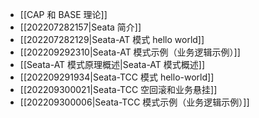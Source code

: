 - [[CAP 和 BASE 理论]]
- [[202207282157|Seata 简介]]
- [[202207282129|Seata-AT 模式 hello world]]
- [[202209292310|Seata-AT 模式示例（业务逻辑示例）]]
- [[Seata-AT 模式原理概述|Seata-AT 模式概述]]
- [[202209291934|Seata-TCC 模式 hello-world]]
- [[202209300021|Seata-TCC 空回滚和业务悬挂]]
- [[202209300006|Seata-TCC 模式示例（业务逻辑示例）]]

